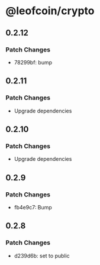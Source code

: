 # @leofcoin/crypto

## 0.2.12

### Patch Changes

- 78299bf: bump

## 0.2.11

### Patch Changes

- Upgrade dependencies

## 0.2.10

### Patch Changes

- Upgrade dependencies

## 0.2.9

### Patch Changes

- fb4e9c7: Bump

## 0.2.8

### Patch Changes

- d239d6b: set to public
